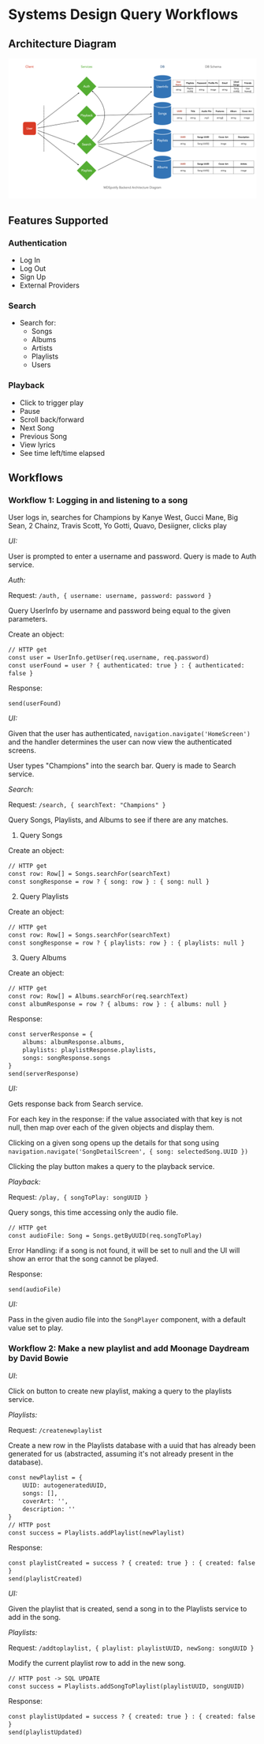 # Systems Design Query Workflows

## Architecture Diagram

![backend architecture diagram](./backend%20architecture%20diagram.jpeg)

## Features Supported

### Authentication

- Log In
- Log Out
- Sign Up
- External Providers

### Search

- Search for:
  - Songs
  - Albums
  - Artists
  - Playlists
  - Users

### Playback

- Click to trigger play
- Pause
- Scroll back/forward
- Next Song
- Previous Song
- View lyrics
- See time left/time elapsed

## Workflows

### Workflow 1: Logging in and listening to a song

User logs in, searches for Champions by Kanye West, Gucci Mane, Big Sean, 2 Chainz, Travis Scott, Yo Gotti, Quavo, Desiigner, clicks play

_UI:_

User is prompted to enter a username and password. Query is made to Auth service.

_Auth:_

Request: `/auth, { username: username, password: password }`

Query UserInfo by username and password being equal to the given parameters.

Create an object:

```TS
// HTTP get
const user = UserInfo.getUser(req.username, req.password)
const userFound = user ? { authenticated: true } : { authenticated: false }
```

Response:

```TS
send(userFound)
```

_UI:_

Given that the user has authenticated, `navigation.navigate('HomeScreen')` and the handler determines the user can now view the authenticated screens.

User types "Champions" into the search bar. Query is made to Search service.

_Search:_

Request: `/search, { searchText: "Champions" }`

Query Songs, Playlists, and Albums to see if there are any matches.

1. Query Songs

Create an object:

```TS
// HTTP get
const row: Row[] = Songs.searchFor(searchText)
const songResponse = row ? { song: row } : { song: null }
```

2. Query Playlists

Create an object:

```TS
// HTTP get
const row: Row[] = Songs.searchFor(searchText)
const songResponse = row ? { playlists: row } : { playlists: null }
```

3. Query Albums

Create an object:

```TS
// HTTP get
const row: Row[] = Albums.searchFor(req.searchText)
const albumResponse = row ? { albums: row } : { albums: null }
```

Response:

```TS
const serverResponse = {
    albums: albumResponse.albums,
    playlists: playlistResponse.playlists,
    songs: songResponse.songs
}
send(serverResponse)
```

_UI:_

Gets response back from Search service.

For each key in the response: if the value associated with that key is not null, then map over each of the given objects and display them.

Clicking on a given song opens up the details for that song using `navigation.navigate('SongDetailScreen', { song: selectedSong.UUID })`

Clicking the play button makes a query to the playback service.

_Playback:_

Request: `/play, { songToPlay: songUUID }`

Query songs, this time accessing only the audio file.

```TS
// HTTP get
const audioFile: Song = Songs.getByUUID(req.songToPlay)
```

Error Handling: if a song is not found, it will be set to null and the UI will show an error that the song cannot be played.

Response:

```TS
send(audioFile)
```

_UI:_

Pass in the given audio file into the `SongPlayer` component, with a default value set to play.

### Workflow 2: Make a new playlist and add Moonage Daydream by David Bowie

_UI_:

Click on button to create new playlist, making a query to the playlists service.

_Playlists:_

Request: `/createnewplaylist`

Create a new row in the Playlists database with a uuid that has already been generated for us (abstracted, assuming it's not already present in the database).

```TS
const newPlaylist = {
    UUID: autogeneratedUUID,
    songs: [],
    coverArt: '',
    description: ''
}
// HTTP post
const success = Playlists.addPlaylist(newPlaylist)
```

Response:

```TS
const playlistCreated = success ? { created: true } : { created: false }
send(playlistCreated)
```

_UI:_

Given the playlist that is created, send a song in to the Playlists service to add in the song.

_Playlists:_

Request: `/addtoplaylist, { playlist: playlistUUID, newSong: songUUID }`

Modify the current playlist row to add in the new song.

```TS
// HTTP post -> SQL UPDATE
const success = Playlists.addSongToPlaylist(playlistUUID, songUUID)
```

Response:

```TS
const playlistUpdated = success ? { created: true } : { created: false }
send(playlistUpdated)
```
